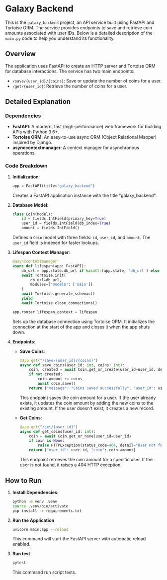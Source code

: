# Galaxy Backend

This is the `galaxy_backend` project, an API service built using FastAPI and Tortoise ORM. The service provides endpoints to save and retrieve coin amounts associated with user IDs. Below is a detailed description of the `main.py` code to help you understand its functionality.

## Overview

The application uses FastAPI to create an HTTP server and Tortoise ORM for database interactions. The service has two main endpoints:

- `/save/{user_id}/{coins}`: Save or update the number of coins for a user.
- `/get/{user_id}`: Retrieve the number of coins for a user.

## Detailed Explanation

### Dependencies

- **FastAPI**: A modern, fast (high-performance) web framework for building APIs with Python 3.6+.
- **Tortoise ORM**: An easy-to-use async ORM (Object Relational Mapper) inspired by Django.
- **asynccontextmanager**: A context manager for asynchronous operations.

### Code Breakdown

1. **Initialization**:
    ```python
    app = FastAPI(title="galaxy_backend")
    ```
    Creates a FastAPI application instance with the title "galaxy_backend".

2. **Database Model**:
    ```python
    class Coin(Model):
        id = fields.IntField(primary_key=True)
        user_id = fields.IntField(db_index=True)
        amount = fields.IntField()
    ```
    Defines a `Coin` model with three fields: `id`, `user_id`, and `amount`. The `user_id` field is indexed for faster lookups.

3. **Lifespan Context Manager**:
    ```python
    @asynccontextmanager
    async def lifespan(app: FastAPI):
        db_url = app.state.db_url if hasattr(app.state, 'db_url') else 'sqlite://data.db'
        await Tortoise.init(
            db_url=db_url,
            modules={'models': ['main']}
        )
        await Tortoise.generate_schemas()
        yield
        await Tortoise.close_connections()

    app.router.lifespan_context = lifespan
    ```
    Sets up the database connection using Tortoise ORM. It initializes the connection at the start of the app and closes it when the app shuts down.

4. **Endpoints**:

    - **Save Coins**:
        ```python
        @app.get("/save/{user_id}/{coins}")
        async def save_coins(user_id: int, coins: int):
            coin, created = await Coin.get_or_create(user_id=user_id, defaults={"amount": coins})
            if not created:
                coin.amount += coins
                await coin.save()
            return {"message": "Coins saved successfully", "user_id": user_id, "coin": coin.amount}
        ```
        This endpoint saves the coin amount for a user. If the user already exists, it updates the coin amount by adding the new coins to the existing amount. If the user doesn't exist, it creates a new record.

    - **Get Coins**:
        ```python
        @app.get("/get/{user_id}")
        async def get_coins(user_id: int):
            coin = await Coin.get_or_none(user_id=user_id)
            if coin is None:
                raise HTTPException(status_code=404, detail="User not found")
            return {"user_id": user_id, "coin": coin.amount}
        ```
        This endpoint retrieves the coin amount for a specific user. If the user is not found, it raises a 404 HTTP exception.

## How to Run

1. **Install Dependencies**:
    ```bash
    python -m venv .venv
    source .venv/bin/activate
    pip install -r requirements.txt 
    ```

2. **Run the Application**:
    ```bash
    uvicorn main:app --reload
    ```
    This command will start the FastAPI server with automatic reload enabled.

3. **Run test**
    ```bash
    pytest
    ```
    This command run script tests.
